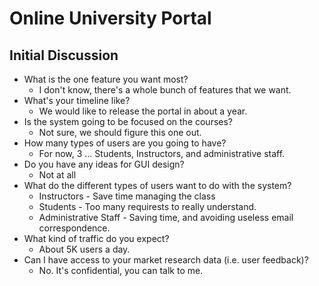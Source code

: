 # Online University Portal

## Initial Discussion

  * What is the one feature you want most?
    * I don't know, there's a whole bunch of features that we want.
  * What's your timeline like?
    * We would like to release the portal in about a year.
  * Is the system going to be focused on the courses?
    * Not sure, we should figure this one out.
  * How many types of users are you going to have?
    * For now, 3 ... Students, Instructors, and administrative staff.
  * Do you have any ideas for GUI design?
    * Not at all
  * What do the different types of users want to do with the system?
    * Instructors - Save time managing the class
    * Students - Too many requirests to really understand.
    * Administrative Staff - Saving time, and avoiding useless email correspondence.
  * What kind of traffic do you expect?
    * About 5K users a day.
  * Can I have access to your market research data (i.e. user feedback)?
    * No. It's confidential, you can talk to me.

